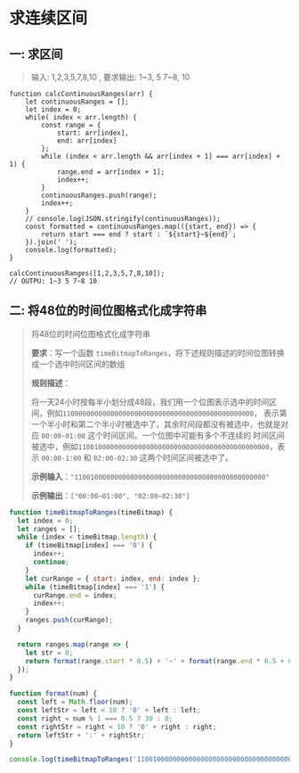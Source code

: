 # 求连续区间

## 一: 求区间

> 输入: 1,2,3,5,7,8,10 , 要求输出: 1~3, 5 7~8, 10

```JS
function calcContinuousRanges(arr) {
    let continuousRanges = [];
    let index = 0;
    while( index < arr.length) {
        const range = {
            start: arr[index],
            end: arr[index]
        };
        while (index < arr.length && arr[index + 1] === arr[index] + 1) {
            range.end = arr[index + 1];
            index++;
        }
        continuousRanges.push(range);
        index++;
    }
    // console.log(JSON.stringify(continuousRanges));
    const formatted = continuousRanges.map(({start, end}) => {
        return start === end ? start : `${start}~${end}`;
    }).join(' ');
    console.log(formatted);
}

calcContinuousRanges([1,2,3,5,7,8,10]);
// OUTPU: 1~3 5 7~8 10
```

## 二: 将48位的时间位图格式化成字符串

>将48位的时间位图格式化成字符串
>
>**要求**：写一个函数 `timeBitmapToRanges`，将下述规则描述的时间位图转换成一个选中时间区间的数组
>
>**规则描述**：
>
>将一天24小时按每半小划分成48段，我们用一个位图表示选中的时间区间，例如`110000000000000000000000000000000000000000000000`， 表示第一个半小时和第二个半小时被选中了，其余时间段都没有被选中，也就是对应 `00:00~01:00` 这个时间区间。一个位图中可能有多个不连续的 时间区间被选中，例如`110010000000000000000000000000000000000000000000`，表示 `00:00-1:00` 和 `02:00-02:30` 这两个时间区间被选中了。
>
>**示例输入**：`"110010000000000000000000000000000000000000000000"` 
>
>**示例输出**：`["00:00~01:00", "02:00~02:30"]`



```js
function timeBitmapToRanges(timeBitmap) {
  let index = 0;
  let ranges = [];
  while (index < timeBitmap.length) {
    if (timeBitmap[index] === '0') {
      index++;
      continue;
    }
    let curRange = { start: index, end: index };
    while (timeBitmap[index] === '1') {
      curRange.end = index;
      index++;
    }
    ranges.push(curRange);
  }

  return ranges.map(range => {
    let str = 0;
    return format(range.start * 0.5) + '~' + format(range.end * 0.5 + 0.5);
  });
}

function format(num) {
  const left = Math.floor(num);
  const leftStr = left < 10 ? '0' + left : left;
  const right = num % 1 === 0.5 ? 30 : 0;
  const rightStr = right < 10 ? '0' + right : right;
  return leftStr + ':' + rightStr;
}

console.log(timeBitmapToRanges('110010000000000000000000000000000000000000000000'))
```


